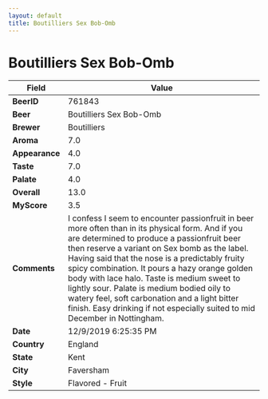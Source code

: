 ```yaml
---
layout: default
title: Boutilliers Sex Bob-Omb
---
```


# Boutilliers Sex Bob-Omb

| Field         | Value     |
|---------------|-----------|
| **BeerID** | 761843 |
| **Beer** | Boutilliers Sex Bob-Omb |
| **Brewer** | Boutilliers |
| **Aroma** | 7.0 |
| **Appearance** | 4.0 |
| **Taste** | 7.0 |
| **Palate** | 4.0 |
| **Overall** | 13.0 |
| **MyScore** | 3.5 |
| **Comments** | I confess I seem to encounter passionfruit in beer more often than in its physical form. And if you are determined to produce a passionfruit beer then reserve a variant on Sex bomb as the label. Having said that the nose is a predictably fruity spicy combination. It pours a hazy orange golden body with lace halo. Taste is medium sweet to lightly sour. Palate is medium bodied oily to watery feel, soft carbonation and a light bitter finish.  Easy drinking if not especially suited to mid December in Nottingham. |
| **Date** | 12/9/2019 6:25:35 PM |
| **Country** | England |
| **State** | Kent |
| **City** | Faversham |
| **Style** | Flavored - Fruit |
